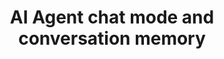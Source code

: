 ---
slug: ai-agent-chat-mode
version: v1.555.0
title: AI Agent chat mode and conversation memory
tags: ['AI Agents', 'Flows', 'Chat', 'Conversation']
description: AI Agents in flows now support a chat mode interface with conversation history and memory capabilities.
features:
  [
    'Chat mode toggle on flow inputs that transforms the flow interface into a chat UI.',
    'Support for multiple different conversations within the chat interface.',
    'New messages_context_length configuration option for AI agents to remember past conversations.',
    'Persistent conversation history across flow executions for continuous interactions.'
  ]
docs: /docs/core_concepts/ai_agents
---